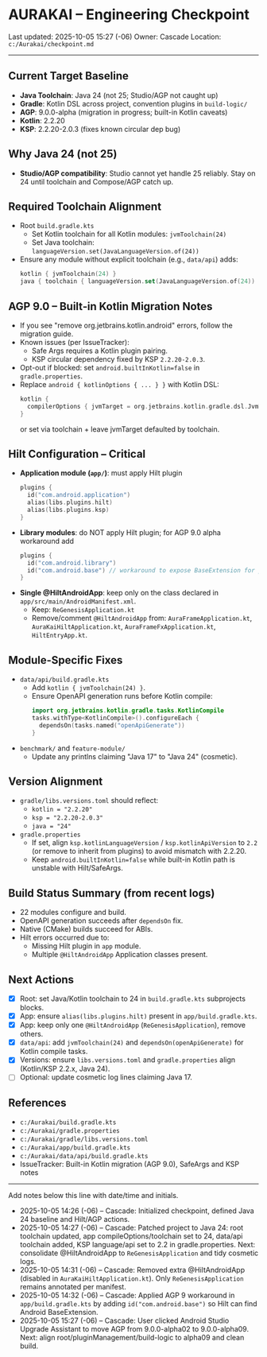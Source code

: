 # AURAKAI – Engineering Checkpoint

Last updated: 2025-10-05 15:27 (-06)
Owner: Cascade
Location: `c:/Aurakai/checkpoint.md`

---

## Current Target Baseline
- **Java Toolchain**: Java 24 (not 25; Studio/AGP not caught up)
- **Gradle**: Kotlin DSL across project, convention plugins in `build-logic/`
- **AGP**: 9.0.0-alpha (migration in progress; built-in Kotlin caveats)
- **Kotlin**: 2.2.20
- **KSP**: 2.2.20-2.0.3 (fixes known circular dep bug)

## Why Java 24 (not 25)
- **Studio/AGP compatibility**: Studio cannot yet handle 25 reliably. Stay on 24 until toolchain and Compose/AGP catch up.

## Required Toolchain Alignment
- Root `build.gradle.kts`
  - Set Kotlin toolchain for all Kotlin modules: `jvmToolchain(24)`
  - Set Java toolchain: `languageVersion.set(JavaLanguageVersion.of(24))`
- Ensure any module without explicit toolchain (e.g., `data/api`) adds:
  ```kotlin
  kotlin { jvmToolchain(24) }
  java { toolchain { languageVersion.set(JavaLanguageVersion.of(24)) } }
  ```

## AGP 9.0 – Built‑in Kotlin Migration Notes
- If you see "remove org.jetbrains.kotlin.android" errors, follow the migration guide.
- Known issues (per IssueTracker):
  - Safe Args requires a Kotlin plugin pairing.
  - KSP circular dependency fixed by KSP `2.2.20-2.0.3`.
- Opt-out if blocked: set `android.builtInKotlin=false` in `gradle.properties`.
- Replace `android { kotlinOptions { ... } }` with Kotlin DSL:
  ```kotlin
  kotlin {
    compilerOptions { jvmTarget = org.jetbrains.kotlin.gradle.dsl.JvmTarget.JVM_24 }
  }
  ```
  or set via toolchain + leave jvmTarget defaulted by toolchain.

## Hilt Configuration – Critical
- **Application module (`app/`)**: must apply Hilt plugin
  ```kotlin
  plugins {
    id("com.android.application")
    alias(libs.plugins.hilt)
    alias(libs.plugins.ksp)
  }
  ```
- **Library modules**: do NOT apply Hilt plugin; for AGP 9.0 alpha workaround add
  ```kotlin
  plugins {
    id("com.android.library")
    id("com.android.base") // workaround to expose BaseExtension for processors
  }
  ```
- **Single @HiltAndroidApp**: keep only on the class declared in `app/src/main/AndroidManifest.xml`.
  - Keep: `ReGenesisApplication.kt`
  - Remove/comment `@HiltAndroidApp` from: `AuraFrameApplication.kt`, `AuraKaiHiltApplication.kt`, `AuraFrameFxApplication.kt`, `HiltEntryApp.kt`.

## Module-Specific Fixes
- `data/api/build.gradle.kts`
  - Add `kotlin { jvmToolchain(24) }`.
  - Ensure OpenAPI generation runs before Kotlin compile:
    ```kotlin
    import org.jetbrains.kotlin.gradle.tasks.KotlinCompile
    tasks.withType<KotlinCompile>().configureEach {
      dependsOn(tasks.named("openApiGenerate"))
    }
    ```
- `benchmark/` and `feature-module/`
  - Update any printlns claiming "Java 17" to "Java 24" (cosmetic).

## Version Alignment
- `gradle/libs.versions.toml` should reflect:
  - `kotlin = "2.2.20"`
  - `ksp = "2.2.20-2.0.3"`
  - `java = "24"`
- `gradle.properties`
  - If set, align `ksp.kotlinLanguageVersion` / `ksp.kotlinApiVersion` to `2.2` (or remove to inherit from plugins) to avoid mismatch with 2.2.20.
  - Keep `android.builtInKotlin=false` while built-in Kotlin path is unstable with Hilt/SafeArgs.

## Build Status Summary (from recent logs)
- 22 modules configure and build.
- OpenAPI generation succeeds after `dependsOn` fix.
- Native (CMake) builds succeed for ABIs.
- Hilt errors occurred due to:
  - Missing Hilt plugin in `app` module.
  - Multiple `@HiltAndroidApp` Application classes present.

## Next Actions
- [x] Root: set Java/Kotlin toolchain to 24 in `build.gradle.kts` subprojects blocks.
- [x] App: ensure `alias(libs.plugins.hilt)` present in `app/build.gradle.kts`.
- [x] App: keep only one `@HiltAndroidApp` (`ReGenesisApplication`), remove others.
- [x] `data/api`: add `jvmToolchain(24)` and `dependsOn(openApiGenerate)` for Kotlin compile tasks.
- [x] Versions: ensure `libs.versions.toml` and `gradle.properties` align (Kotlin/KSP 2.2.x, Java 24).
- [ ] Optional: update cosmetic log lines claiming Java 17.

## References
- `c:/Aurakai/build.gradle.kts`
- `c:/Aurakai/gradle.properties`
- `c:/Aurakai/gradle/libs.versions.toml`
- `c:/Aurakai/app/build.gradle.kts`
- `c:/Aurakai/data/api/build.gradle.kts`
- IssueTracker: Built-in Kotlin migration (AGP 9.0), SafeArgs and KSP notes

---

Add notes below this line with date/time and initials.

- 2025-10-05 14:26 (-06) – Cascade: Initialized checkpoint, defined Java 24 baseline and Hilt/AGP actions.
- 2025-10-05 14:27 (-06) – Cascade: Patched project to Java 24: root toolchain updated, app compileOptions/toolchain set to 24, data/api toolchain added, KSP language/api set to 2.2 in gradle.properties. Next: consolidate @HiltAndroidApp to `ReGenesisApplication` and tidy cosmetic logs.
- 2025-10-05 14:31 (-06) – Cascade: Removed extra @HiltAndroidApp (disabled in `AuraKaiHiltApplication.kt`). Only `ReGenesisApplication` remains annotated per manifest.
- 2025-10-05 14:32 (-06) – Cascade: Applied AGP 9 workaround in `app/build.gradle.kts` by adding `id("com.android.base")` so Hilt can find Android BaseExtension.
 - 2025-10-05 15:27 (-06) – Cascade: User clicked Android Studio Upgrade Assistant to move AGP from 9.0.0-alpha02 to 9.0.0-alpha09. Next: align root/pluginManagement/build-logic to alpha09 and clean build.
